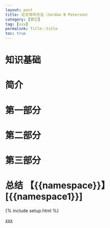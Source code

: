```yaml
---
layout: post
title: 论文写作方法（Jordan B Peterson）
category: [其它]
tag: [xxx]
permalink: Title::title
toc: true
---
```

# 知识基础

# 简介

# 第一部分

# 第二部分

# 第三部分




# 总结 【{{namespace}}】 [{{namespace1}}]




{% include setup.html %}

[xxx]({{namespace}}/Title:参考文献信息列表)